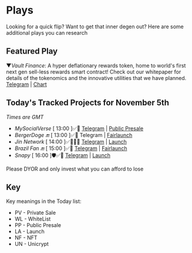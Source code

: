 
# Plays

Looking for a quick flip? Want to get that inner degen out? Here are some additional plays you can research

## Featured Play

▼*Vault Finance*: A hyper deflationary rewards token, home to world's first next gen sell-less rewards smart contract! Check out our whitepaper for details of the tokenomics and the innovative utilities that we have planned.
[Telegram](https://t.me/TheVaultFinance) | [Chart](https://dexscreener.com/bsc/0x48667c2d282eef9266db2b69cfa97c185c97a5ab)

## Today's Tracked Projects for November 5th
_Times are GMT_

- *MySocialVerse* [ 13:00 ]✅📄
[Telegram](https://t.me/MySocialVerseChat) | [Public Presale](https://www.pinksale.finance/launchpad/0xE7bF2a9ef98519aD489A1f60b1D59Da433d86245?chain=BSC)
- *BergerDoge  🔚* [ 13:00 ]✅📄
Telegram | [Fairlaunch](https://www.pinksale.finance/launchpad/0xDB062d7225d7F44A7d97071457Fe6B6a96D43aC6?chain=BSC)
- *Jin Network* [ 14:00 ]✅📄🙋‍♂️
[Telegram](https://t.me/Jin_network) | [Launch](https://app.nexuscrypto.com/token/bsc/0x47E4B1e902907C14917Df63ab2b9Cf15851E73ff)
- *Brazil Fan 🔚* [ 15:00 ]✅📄
[Telegram](https://t.me/brazilfantokenglobal) | [Fairlaunch](https://www.pinksale.finance/launchpad/0xAEf5A6EAA2Af9FA6Ff04c27488381759AEFB810E?chain=BSC)
- *Snapy* [ 16:00 ]🛡️✅📄
[Telegram](https://t.me/snapyportal) | [Launch](https://app.nexuscrypto.com/token/bsc/0xa24808A57EA01a67A546A50D127aF9AFCdfeBE46)

Please DYOR and only invest what you can afford to lose

## Key
Key meanings in the Today list:

- PV - Private Sale
- WL - WhiteList
- PP - Public Presale
- LA - Launch
- NF - NFT
- UN - Unicrypt